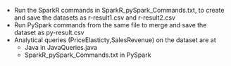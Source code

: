 
 - Run the SparkR commands in SparkR_pySpark_Commands.txt, to create and save the datasets as r-result1.csv and r-result2.csv
 - Run PySpark commands from the same file to merge and save the dataset as py-result.csv
 - Analytical queries (PriceElasticty,SalesRevenue) on the dataset are at    
    - Java in JavaQueries.java
    - SparkR_pySpark_Commands.txt in PySpark
        
